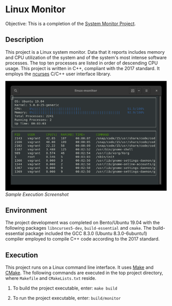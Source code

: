 # Linux Monitor
Objective: This is a completion of the [System Monitor Project](https://github.com/udacity/CppND-System-Monitor).

## Description
This project is a Linux system monitor. Data that it reports includes memory and CPU utilization of the system and of the system's most intense software processes. The top ten processes are listed in order of descending CPU usage. This project is written in C++, compliant with the 2017 standard. It employs the [ncurses](https://www.gnu.org/software/ncurses/) C/C++ user interface library.

![System Monitor](images/screenshot.png)<br>
*Sample Execution Screenshot*

## Environment
The project development was completed on Bento/Ubuntu 19.04 with the following packages `libncurses5-dev`, `build-essential` and `cmake`. The build-essential package included the GCC 8.3.0 (Ubuntu 8.3.0-6ubuntu1) compiler employed to compile C++ code according to the 2017 standard.

## Execution
This project runs on a Linux command line interface. It uses [Make](https://www.gnu.org/software/make/) and [CMake](https://cmake.org/). The following commands are executed in the top project directory, where `Makefile` and `CMakeLists.txt` reside.

1. To build the project executable, enter: `make build`

2. To run the project executable, enter: `build/monitor`
